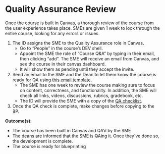 # Quality Assurance Review
Once the course is built in Canvas, a thorough review of the course from the user experience takes place. SMEs are given 1 week to look through the entire course, looking for any errors or issues.
1. The ID assigns the SME to the Quality Assurance role in Canvas. 
    - Go to “People” in the course’s DEV shell. 
    - Appoint the SME the role of “Course Q&A” by typing in their email, then clicking “add”. The SME will receive an email from Canvas, and see the course in their canvas dashboard. 
    - It will show them as pending until they accept the invite. 
2. Send an email to the SME and the Dean to let them know the course is ready for QA using [this email template](https://docs.google.com/document/d/1EnO5nX2CvNVkpvtp2yMEeEchIK0mFt75HdjuzJhdbiw/edit). 
   - The SME has one week to review the course making sure to focus on content, correctness, and functionality. In addition, the SME will check all links, videos, discussions, rubrics, gradebook, etc. 
   - The ID will provide the SME with a copy of the  [QA checklist](https://docs.google.com/document/d/1RIywawLQCVyV86KA-LrNTotbpkTbEq6ItasxuVriMDE/edit).
3. Once the QA check is complete, make changes before copying to the BP. 

**Outcome(s):**
- The course has been built in Canvas and QA’d by the SME
- The deans are informed that the SME is QAing it. Once they've done so, the development is complete.
- The course is ready for blueprinting 

